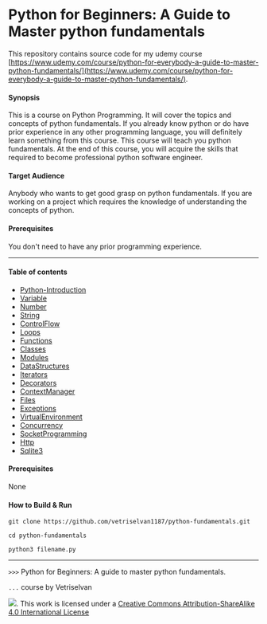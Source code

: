 # Python for Beginners: A Guide to Master python fundamentals

This repository contains source code for my udemy course
[https://www.udemy.com/course/python-for-everybody-a-guide-to-master-python-fundamentals/](https://www.udemy.com/course/python-for-everybody-a-guide-to-master-python-fundamentals/).

#### Synopsis
This is a course on Python Programming. It will cover the topics and concepts of python fundamentals.
If you already know python or do have prior experience in any other programming language, you will 
definitely learn something from this course. This course will teach you python fundamentals. At the end
of this course, you will acquire the skills that required to become professional python software engineer.

#### Target Audience
Anybody who wants to get good grasp on python fundamentals. If you are working on a project which requires
the knowledge of understanding the concepts of python.

#### Prerequisites
You don't need to have any prior programming experience.

---

#### Table of contents

- [Python-Introduction](#Python-Introduction-Installation)
- [Variable](#Variable)
- [Number](#Number)
- [String](#String) 
- [ControlFlow](#ControlFlow) 
- [Loops](#Loops)
- [Functions](#Functions) 
- [Classes](#Classes)
- [Modules](#Modules)
- [DataStructures](#DataStrucutures) 
- [Iterators](#Iterators) 
- [Decorators](#Decorators)
- [ContextManager](#ContextManager) 
- [Files](#Files)
- [Exceptions](#Exceptions)
- [VirtualEnvironment](#VirtualEnvironment) 
- [Concurrency](#Concurrency)
- [SocketProgramming](#SocketProgramming) 
- [Http](#Http)
- [Sqlite3](#Sqlite3)

#### Prerequisites
None


#### How to Build & Run

```
git clone https://github.com/vetriselvan1187/python-fundamentals.git

cd python-fundamentals

python3 filename.py

```

---

`>>>` Python for Beginners: A guide to master python fundamentals.

`...`  course by Vetriselvan

![](https://i.creativecommons.org/l/by-sa/4.0/88x31.png). This work is licensed under a [Creative Commons Attribution-ShareAlike 4.0 International License](http://creativecommons.org/licenses/by-sa/4.0/)
